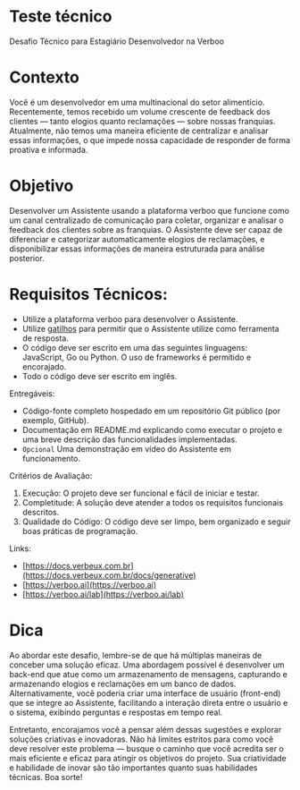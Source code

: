 # Teste técnico
Desafio Técnico para Estagiário Desenvolvedor na Verboo

# Contexto
Você é um desenvolvedor em uma multinacional do setor alimentício. Recentemente, temos recebido um volume crescente de feedback dos clientes — tanto elogios quanto reclamações — sobre nossas franquias. Atualmente, não temos uma maneira eficiente de centralizar e analisar essas informações, o que impede nossa capacidade de responder de forma proativa e informada.

# Objetivo
Desenvolver um Assistente usando a plataforma verboo que funcione como um canal centralizado de comunicação para coletar, organizar e analisar o feedback dos clientes sobre as franquias. O Assistente deve ser capaz de diferenciar e categorizar automaticamente elogios de reclamações, e disponibilizar essas informações de maneira estruturada para análise posterior.

# Requisitos Técnicos:
- Utilize a plataforma verboo para desenvolver o Assistente.
- Utilize [gatilhos](https://docs.verbeux.com.br/docs/generative-trigger) para permitir que o Assistente utilize como ferramenta de resposta. 
- O código deve ser escrito em uma das seguintes linguagens: JavaScript, Go ou Python. O uso de frameworks é permitido e encorajado.
- Todo o código deve ser escrito em inglês.

Entregáveis:
- Código-fonte completo hospedado em um repositório Git público (por exemplo, GitHub).
- Documentação em README.md explicando como executar o projeto e uma breve descrição das funcionalidades implementadas.
- `Opcional` Uma demonstração em vídeo do Assistente em funcionamento.

Critérios de Avaliação:
1. Execução: O projeto deve ser funcional e fácil de iniciar e testar.
2. Completitude: A solução deve atender a todos os requisitos funcionais descritos.
3. Qualidade do Código: O código deve ser limpo, bem organizado e seguir boas práticas de programação.

Links:
- [https://docs.verbeux.com.br](https://docs.verbeux.com.br/docs/generative)
- [https://verboo.ai](https://verboo.ai)
- [https://verboo.ai/lab](https://verboo.ai/lab)

# Dica
Ao abordar este desafio, lembre-se de que há múltiplas maneiras de conceber uma solução eficaz. Uma abordagem possível é desenvolver um back-end que atue como um armazenamento de mensagens, capturando e armazenando elogios e reclamações em um banco de dados. Alternativamente, você poderia criar uma interface de usuário (front-end) que se integre ao Assistente, facilitando a interação direta entre o usuário e o sistema, exibindo perguntas e respostas em tempo real.

Entretanto, encorajamos você a pensar além dessas sugestões e explorar soluções criativas e inovadoras. Não há limites estritos para como você deve resolver este problema — busque o caminho que você acredita ser o mais eficiente e eficaz para atingir os objetivos do projeto. Sua criatividade e habilidade de inovar são tão importantes quanto suas habilidades técnicas. Boa sorte! 
